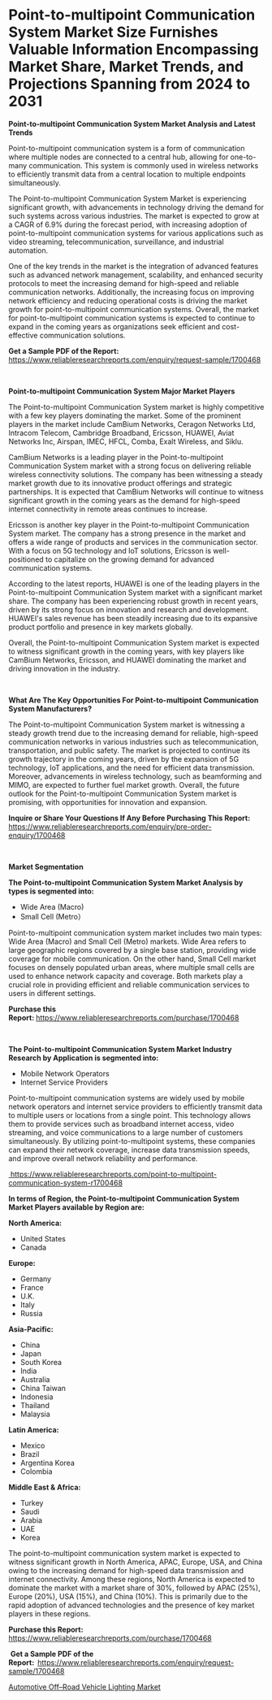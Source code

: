 <p><h1>Point-to-multipoint Communication System Market Size Furnishes Valuable Information Encompassing Market Share, Market Trends, and Projections Spanning from 2024 to 2031</h1></p><p><strong>Point-to-multipoint Communication System Market Analysis and Latest Trends</strong></p>
<p><p>Point-to-multipoint communication system is a form of communication where multiple nodes are connected to a central hub, allowing for one-to-many communication. This system is commonly used in wireless networks to efficiently transmit data from a central location to multiple endpoints simultaneously.</p><p>The Point-to-multipoint Communication System Market is experiencing significant growth, with advancements in technology driving the demand for such systems across various industries. The market is expected to grow at a CAGR of 6.9% during the forecast period, with increasing adoption of point-to-multipoint communication systems for various applications such as video streaming, telecommunication, surveillance, and industrial automation.</p><p>One of the key trends in the market is the integration of advanced features such as advanced network management, scalability, and enhanced security protocols to meet the increasing demand for high-speed and reliable communication networks. Additionally, the increasing focus on improving network efficiency and reducing operational costs is driving the market growth for point-to-multipoint communication systems. Overall, the market for point-to-multipoint communication systems is expected to continue to expand in the coming years as organizations seek efficient and cost-effective communication solutions.</p></p>
<p><strong>Get a Sample PDF of the Report:&nbsp;</strong> <a href="https://www.reliableresearchreports.com/enquiry/request-sample/1700468">https://www.reliableresearchreports.com/enquiry/request-sample/1700468</a></p>
<p>&nbsp;</p>
<p><strong>Point-to-multipoint Communication System Major Market Players</strong></p>
<p><p>The Point-to-multipoint Communication System market is highly competitive with a few key players dominating the market. Some of the prominent players in the market include CamBium Networks, Ceragon Networks Ltd, Intracom Telecom, Cambridge Broadband, Ericsson, HUAWEI, Aviat Networks Inc, Airspan, IMEC, HFCL, Comba, Exalt Wireless, and Siklu.</p><p>CamBium Networks is a leading player in the Point-to-multipoint Communication System market with a strong focus on delivering reliable wireless connectivity solutions. The company has been witnessing a steady market growth due to its innovative product offerings and strategic partnerships. It is expected that CamBium Networks will continue to witness significant growth in the coming years as the demand for high-speed internet connectivity in remote areas continues to increase.</p><p>Ericsson is another key player in the Point-to-multipoint Communication System market. The company has a strong presence in the market and offers a wide range of products and services in the communication sector. With a focus on 5G technology and IoT solutions, Ericsson is well-positioned to capitalize on the growing demand for advanced communication systems.</p><p>According to the latest reports, HUAWEI is one of the leading players in the Point-to-multipoint Communication System market with a significant market share. The company has been experiencing robust growth in recent years, driven by its strong focus on innovation and research and development. HUAWEI's sales revenue has been steadily increasing due to its expansive product portfolio and presence in key markets globally.</p><p>Overall, the Point-to-multipoint Communication System market is expected to witness significant growth in the coming years, with key players like CamBium Networks, Ericsson, and HUAWEI dominating the market and driving innovation in the industry.</p></p>
<p>&nbsp;</p>
<p><strong>What Are The Key Opportunities For Point-to-multipoint Communication System Manufacturers?</strong></p>
<p><p>The Point-to-multipoint Communication System market is witnessing a steady growth trend due to the increasing demand for reliable, high-speed communication networks in various industries such as telecommunication, transportation, and public safety. The market is projected to continue its growth trajectory in the coming years, driven by the expansion of 5G technology, IoT applications, and the need for efficient data transmission. Moreover, advancements in wireless technology, such as beamforming and MIMO, are expected to further fuel market growth. Overall, the future outlook for the Point-to-multipoint Communication System market is promising, with opportunities for innovation and expansion.</p></p>
<p><strong>Inquire or Share Your Questions If Any Before Purchasing This Report:</strong> <a href="https://www.reliableresearchreports.com/enquiry/pre-order-enquiry/1700468">https://www.reliableresearchreports.com/enquiry/pre-order-enquiry/1700468</a></p>
<p>&nbsp;</p>
<p><strong>Market Segmentation</strong></p>
<p><strong>The Point-to-multipoint Communication System Market Analysis by types is segmented into:</strong></p>
<p><ul><li>Wide Area (Macro)</li><li>Small Cell (Metro）</li></ul></p>
<p><p>Point-to-multipoint communication system market includes two main types: Wide Area (Macro) and Small Cell (Metro) markets. Wide Area refers to large geographic regions covered by a single base station, providing wide coverage for mobile communication. On the other hand, Small Cell market focuses on densely populated urban areas, where multiple small cells are used to enhance network capacity and coverage. Both markets play a crucial role in providing efficient and reliable communication services to users in different settings.</p></p>
<p><strong>Purchase this Report:&nbsp;</strong><a href="https://www.reliableresearchreports.com/purchase/1700468">https://www.reliableresearchreports.com/purchase/1700468</a></p>
<p>&nbsp;</p>
<p><strong>The Point-to-multipoint Communication System Market Industry Research by Application is segmented into:</strong></p>
<p><ul><li>Mobile Network Operators</li><li>Internet Service Providers</li></ul></p>
<p><p>Point-to-multipoint communication systems are widely used by mobile network operators and internet service providers to efficiently transmit data to multiple users or locations from a single point. This technology allows them to provide services such as broadband internet access, video streaming, and voice communications to a large number of customers simultaneously. By utilizing point-to-multipoint systems, these companies can expand their network coverage, increase data transmission speeds, and improve overall network reliability and performance.</p></p>
<p><a href="https://www.reliableresearchreports.com/point-to-multipoint-communication-system-r1700468">&nbsp;https://www.reliableresearchreports.com/point-to-multipoint-communication-system-r1700468</a></p>
<p><strong>In terms of Region, the Point-to-multipoint Communication System Market Players available by Region are:</strong></p>
<p>
    <p> <strong> North America: </strong>
        <ul>
            <li>United States</li>
            <li>Canada</li>
        </ul>
        </p> 
    <p> <strong> Europe: </strong>
        <ul>
            <li>Germany</li>
            <li>France</li>
            <li>U.K.</li>
            <li>Italy</li>
            <li>Russia</li>
        </ul>
        </p> 
    <p> <strong> Asia-Pacific: </strong>
        <ul>
            <li>China</li>
            <li>Japan</li>
            <li>South Korea</li>
            <li>India</li>
            <li>Australia</li>
            <li>China Taiwan</li>
            <li>Indonesia</li>
            <li>Thailand</li>
            <li>Malaysia</li>
        </ul>
        </p> 
    <p> <strong> Latin America: </strong>
        <ul>
            <li>Mexico</li>
            <li>Brazil</li>
            <li>Argentina Korea</li>
            <li>Colombia</li>
        </ul>
        </p> 
    <p> <strong> Middle East & Africa: </strong>
        <ul>
            <li>Turkey</li>
            <li>Saudi</li>
            <li>Arabia</li>
            <li>UAE</li>
            <li>Korea</li>
        </ul>
    </p>
    </p>
<p><p>The point-to-multipoint communication system market is expected to witness significant growth in North America, APAC, Europe, USA, and China owing to the increasing demand for high-speed data transmission and internet connectivity. Among these regions, North America is expected to dominate the market with a market share of 30%, followed by APAC (25%), Europe (20%), USA (15%), and China (10%). This is primarily due to the rapid adoption of advanced technologies and the presence of key market players in these regions.</p></p>
<p><strong>Purchase this Report: </strong><a href="https://www.reliableresearchreports.com/purchase/1700468">https://www.reliableresearchreports.com/purchase/1700468</a></p>
<p>&nbsp;<strong>Get a Sample PDF of the Report:&nbsp;&nbsp;</strong><a href="https://www.reliableresearchreports.com/enquiry/request-sample/1700468">https://www.reliableresearchreports.com/enquiry/request-sample/1700468</a></p>
<p><strong></strong></p>
<p><p><a href="https://github.com/HowardRosedgXXfd/Market-Research-Report-List-1/blob/main/automotive-offroad-vehicle-lighting-market.md">Automotive Off–Road Vehicle Lighting Market</a></p></p>